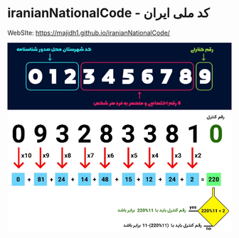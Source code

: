 # iranianNationalCode - کد ملی ایران
WebSIte: https://majidh1.github.io/iranianNationalCode/

<img style="max-width:100%" src="./sakhtare-codemeli.jpg">
<br />
<img style="max-width:100%" src="./algorithm-codemeli.jpeg">
